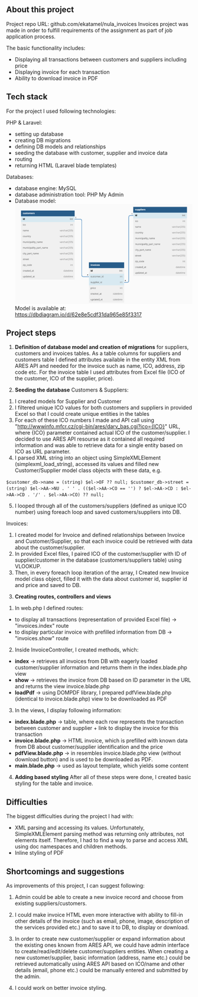 ## About this project

Project repo URL: github.com/ekatamel/nula_invoices
Invoices project was made in order to fulfill requirements of the assignment as part of job application process.

The basic functionality includes:

-   Displaying all transactions between customers and suppliers including price
-   Displaying invoice for each transaction
-   Ability to download invoice in PDF

## Tech stack

For the project I used following technologies:

PHP & Laravel:

-   setting up database
-   creating DB migrations
-   defining DB models and relationships
-   seeding the database with customer, supplier and invoice data
-   routing
-   returning HTML (Laravel blade templates)

Databases:

-   database engine: MySQL
-   database administration tool: PHP My Admin
-   Database model:
    ![Database model](/public/db-model.png)
    Model is available at:
    https://dbdiagram.io/d/62e8e5cdf31da965e85f3317

## Project steps

1. **Definition of database model and creation of migrations** for suppliers, customers and invoices tables. As a table columns for suppliers and customers table I defined attributes available in the entity XML from ARES API and needed for the invoice such as name, ICO, address, zip code etc. For the invoice table I used attributes from Excel file (ICO of the customer, ICO of the supplier, price).

2. **Seeding the database**
   Customers & Suppliers:

1) I created models for Supplier and Customer
2) I filtered unique ICO values for both customers and suppliers in provided Excel so that I could create unique entities in the tables
3) For each of these ICO numbers I made and API call using "http://wwwinfo.mfcr.cz/cgi-bin/ares/darv_bas.cgi?ico={ICO}" URL, where {ICO} parameter contained actual ICO of the customer/supplier. I decided to use ARES API resourse as it contained all required information and was able to retrieve data for a single entity based on ICO as URL parameter.
4) I parsed XML string into an object using SimpleXMLElement (simplexml_load_string), accessed its values and filled new Customer/Supplier model class objects with these data, e.g.

`$customer_db->name = (string) $el->OF ?? null; $customer_db->street = (string) $el->AA->NU . ' ' . (($el->AA->CO == '') ? $el->AA->CD : $el->AA->CD . '/' . $el->AA->CO) ?? null;`

5. I looped through all of the customers/suppliers (defined as unique ICO number) using foreach loop and saved customers/suppliers into DB.

Invoices:

1. I created model for Invoice and defined relationships between Invoice and Customer/Supplier, so that each invoice could be retrieved with data about the customer/supplier.
2. In provided Excel files, I paired ICO of the customer/supplier with ID of supplier/customer in the database (customers/suppliers table) using VLOOKUP.
3. Then, in every foreach loop iteration of the array, I Created new Invoice model class object, filled it with the data about customer id, supplier id and price and saved to DB.

3) **Creating routes, controllers and views**

1. In web.php I defined routes:

-   to display all transactions (representation of provided Excel file) -> "invoices.index" route
-   to display particular invoice with prefilled information from DB -> "invoices.show" route

2. Inside InvoiceController, I created methods, which:

-   **index** -> retrieves all invoices from DB with eagerly loaded customer/supplier information and returns them in the index.blade.php view
-   **show** -> retrieves the invoice from DB based on ID parameter in the URL and returns the view invoice.blade.php
-   **loadPdf** -> using DOMPDF library, I prepared pdfView.blade.php (identical to invoice.blade.php) view to be downloaded as PDF

3. In the views, I display following information:

-   **index.blade.php** -> table, where each row represents the transaction between customer and supplier + link to display the invoice for this transaction
-   **invoice.blade.php** -> HTML invoice, which is prefilled with known data from DB about customer/supplier identification and the price
-   **pdfView.blade.php** -> in resembles invoice.blade.php view (without download button) and is used to be downloaded as PDF.
-   **main.blade.php** -> used as layout template, which yields some content

4. **Adding based styling**
   After all of these steps were done, I created basic styling for the table and invoice.

## Difficulties

The biggest difficulties during the project I had with:

-   XML parsing and accessing its values. Unfortunately, SimpleXMLElement parsing method was returning only attributes, not elements itself. Therefore, I had to find a way to parse and access XML using doc namespaces and children methods.
-   Inline styling of PDF

## Shortcomings and suggestions

As improvements of this project, I can suggest following:

1. Admin could be able to create a new invoice record and choose from existing suppliers/customers.

2. I could make invoice HTML even more interactive with ability to fill-in other details of the invoice (such as email, phone, image, description of the services provided etc.) and to save it to DB, to display or download.

3. In order to create new customer/supplier or expand information about the existing ones known from ARES API, we could have admin interface to create/read/edit/delete customer/suppliers entities. When creating a new customer/supplier, basic information (address, name etc.) could be retrieved automatically using ARES API based on ICO/name and other details (email, phone etc.) could be manually entered and submitted by the admin.

4. I could work on better invoice styling.
